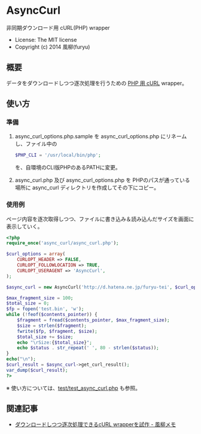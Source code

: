 AsyncCurl
=========
非同期ダウンロード用 cURL(PHP) wrapper  
- License: The MIT license  
- Copyright (c) 2014 風柳(furyu)  

概要
----
データをダウンロードしつつ逐次処理を行うための [PHP 用 cURL](http://php.net/manual/ja/ref.curl.php) wrapper。  


使い方
------
### 準備
1. async_curl_options.php.sample を async_curl_options.php にリネームし、ファイル中の  
    ```php
    $PHP_CLI = '/usr/local/bin/php';
    ```
    を、自環境のCLI版PHPのあるPATHに変更。  

2. async_curl.php 及び async_curl_options.php を PHPのパスが通っている場所に async_curl ディレクトリを作成してその下にコピー。  


### 使用例
ページ内容を逐次取得しつつ、ファイルに書き込み＆読み込んだサイズを画面に表示していく。
```php
<?php
require_once('async_curl/async_curl.php');

$curl_options = array(
    CURLOPT_HEADER => FALSE,
    CURLOPT_FOLLOWLOCATION => TRUE,
    CURLOPT_USERAGENT => 'AsyncCurl',
);

$async_curl = new AsyncCurl('http://d.hatena.ne.jp/furyu-tei', $curl_options, $contents_pointer);

$max_fragment_size = 100;
$total_size = 0;
$fp = fopen('test.bin', 'w');
while (!feof($contents_pointer)) {
    $fragment = fread($contents_pointer, $max_fragment_size);
    $size = strlen($fragment);
    fwrite($fp, $fragment, $size);
    $total_size += $size;
    echo "\rSize:{$total_size}";
    echo $status . str_repeat(' ', 80 - strlen($status));
}
echo("\n");
$curl_result = $async_curl->get_curl_result();
var_dump($curl_result);
?>
```
※ 使い方については、[test/test_async_curl.php](https://github.com/furyutei/async_curl/blob/master/test/test_async_curl.php) も参照。  


関連記事
--------
- [ダウンロードしつつ逐次処理できるcURL wrapperを試作 - 風柳メモ](http://d.hatena.ne.jp/furyu-tei/20141213/1418397266)
